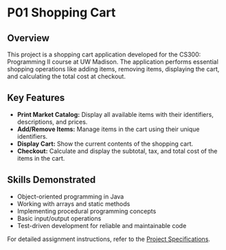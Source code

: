 # P01 Shopping Cart
## Overview
This project is a shopping cart application developed for the CS300: Programming II course at UW Madison. The application performs essential shopping operations like adding items, removing items, displaying the cart, and calculating the total cost at checkout.

## Key Features
- **Print Market Catalog:** Display all available items with their identifiers, descriptions, and prices.
- **Add/Remove Items:** Manage items in the cart using their unique identifiers.
- **Display Cart:** Show the current contents of the shopping cart.
- **Checkout:** Calculate and display the subtotal, tax, and total cost of the items in the cart.

## Skills Demonstrated
- Object-oriented programming in Java
- Working with arrays and static methods
- Implementing procedural programming concepts
- Basic input/output operations
- Test-driven development for reliable and maintainable code

For detailed assignment instructions, refer to the [Project Specifications](./Specifications.md).
